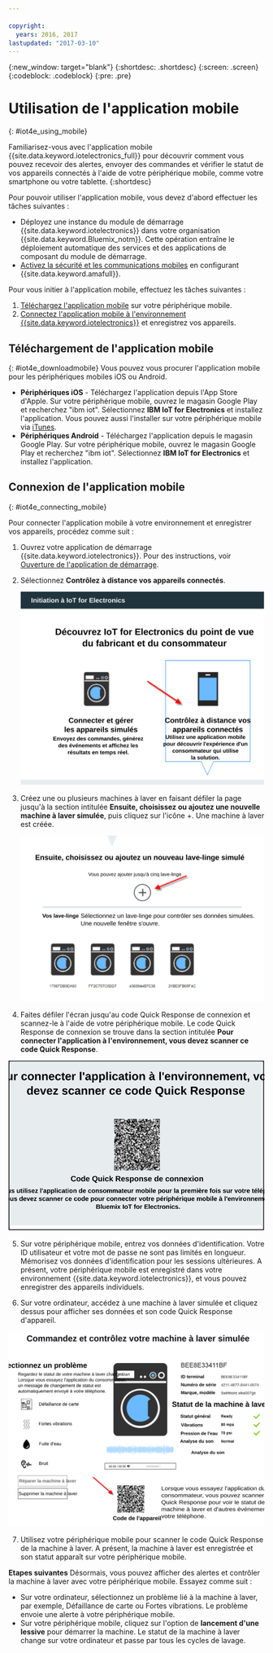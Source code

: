 ```yaml
---

copyright:
  years: 2016, 2017
lastupdated: "2017-03-10"
---
```


<!-- Common attributes used in the template are defined as follows: -->
{:new_window: target="blank"}
{:shortdesc: .shortdesc}
{:screen: .screen}
{:codeblock: .codeblock}
{:pre: .pre}

# Utilisation de l'application mobile
{: #iot4e_using_mobile}

Familiarisez-vous avec l'application mobile {{site.data.keyword.iotelectronics_full}} pour découvrir comment vous pouvez recevoir des alertes, envoyer des commandes et vérifier le statut de vos appareils connectés à l'aide de votre périphérique mobile, comme votre smartphone ou votre tablette.
{:shortdesc}

Pour pouvoir utiliser l'application mobile, vous devez d'abord effectuer les tâches suivantes :
  - Déployez une instance du module de démarrage {{site.data.keyword.iotelectronics}} dans votre organisation {{site.data.keyword.Bluemix_notm}}. Cette opération entraîne le déploiement automatique des services et des applications de composant du module de démarrage.
  - [Activez la sécurité et les communications mobiles](iotelectronics_config_mca.html) en configurant {{site.data.keyword.amafull}}.

Pour vous initier à l'application mobile, effectuez les tâches suivantes :
1. [Téléchargez l'application mobile](#iot4e_downloadmobile) sur votre périphérique mobile.
2. [Connectez l'application mobile à l'environnement {{site.data.keyword.iotelectronics}}](#iot4e_connecting_mobile) et enregistrez vos appareils.


## Téléchargement de l'application mobile
{: #iot4e_downloadmobile}
Vous pouvez vous procurer l'application mobile pour les périphériques mobiles iOS ou Android.
- **Périphériques iOS** - Téléchargez l'application depuis l'App Store d'Apple.  Sur votre périphérique mobile, ouvrez le magasin Google Play et recherchez "ibm iot". Sélectionnez **IBM IoT for Electronics** et installez l'application.  Vous pouvez aussi l'installer sur votre périphérique mobile via [iTunes](https://itunes.apple.com/us/app/ibm-iot-for-electronics/id1103404928?ls=1&mt=8).
- **Périphériques Android** - Téléchargez l'application depuis le magasin Google Play. Sur votre périphérique mobile, ouvrez le magasin Google Play et recherchez "ibm iot". Sélectionnez **IBM IoT for Electronics** et installez l'application.

## Connexion de l'application mobile
{: #iot4e_connecting_mobile}

Pour connecter l'application mobile à votre environnement et enregistrer vos appareils, procédez comme suit :

1. Ouvrez votre application de démarrage {{site.data.keyword.iotelectronics}}. Pour des instructions, voir [Ouverture de l'application de démarrage](iot4ecreatingappliances.html#iot4e_openAppMain).

2. Sélectionnez **Contrôlez à distance vos appareils connectés**.

    ![Expérience de démarrage {{site.data.keyword.iotelectronics}}](images/IoT4E_remotely_option.svg "Expérience de démarrage {{site.data.keyword.iotelectronics}}")

3. Créez une ou plusieurs machines à laver en faisant défiler la page jusqu'à la section intitulée **Ensuite, choisissez ou ajoutez une nouvelle machine à laver simulée**, puis cliquez sur l'icône +. Une machine à laver est créée.

    ![Ajouter une machine à laver](images/IoT4E_add_washer.svg "Ajouter une machine à laver")

4.	Faites défiler l'écran jusqu'au code Quick Response de connexion et scannez-le à l'aide de votre périphérique mobile. Le code Quick Response de connexion se trouve dans la section intitulée **Pour connecter l'application à l'environnement, vous devez scanner ce code Quick Response**.

  ![Code Quick Response de connexion.](images/iot4e_mobile_connect_QR.svg "Code Quick Response de connexion {{site.data.keyword.iotelectronics}}")

5. Sur votre périphérique mobile, entrez vos données d'identification. Votre ID utilisateur et votre mot de passe ne sont pas limités en longueur. Mémorisez vos données d'identification pour les sessions ultérieures. A présent, votre périphérique mobile est enregistré dans votre environnement {{site.data.keyword.iotelectronics}}, et vous pouvez enregistrer des appareils individuels.

6. Sur votre ordinateur, accédez à une machine à laver simulée et cliquez dessus pour afficher ses données et son code Quick Response d'appareil.

  ![Sélection d'une machine à laver](images/IoT4E_mobile_washer_QR.svg "Sélection d'une machine à laver")

7.	Utilisez votre périphérique mobile pour scanner le code Quick Response de la machine à laver. A présent, la machine à laver est enregistrée et son statut apparaît sur votre périphérique mobile.

**Etapes suivantes** Désormais, vous pouvez afficher des alertes et contrôler la machine à laver avec votre périphérique mobile. Essayez comme suit :
  - Sur votre ordinateur, sélectionnez un problème lié à la machine à laver, par exemple, Défaillance de carte ou Fortes vibrations. Le problème envoie une alerte à votre périphérique mobile.
  - Sur votre périphérique mobile, cliquez sur l'option de **lancement d'une lessive** pour démarrer la machine. Le statut de la machine à laver change sur votre ordinateur et passe par tous les cycles de lavage.
